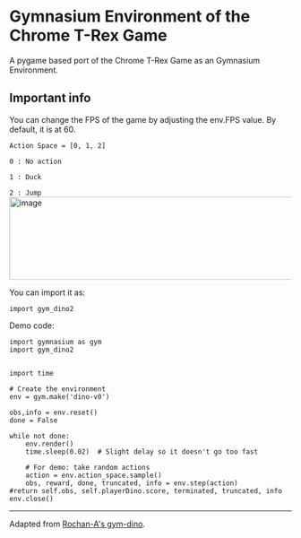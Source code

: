 # Gymnasium Environment of the Chrome T-Rex Game

A pygame based port of the Chrome T-Rex Game as an Gymnasium Environment.

## Important info

You can change the FPS of the game by adjusting the env.FPS value. By default, it is at 60.

`Action Space = [0, 1, 2]
`

`
0 : No action
`

`
1 : Duck
`

`
2 : Jump
`
<img width="598" height="148" alt="image" src="https://github.com/user-attachments/assets/29f4dcec-ca72-496c-8cfc-dd01fb9f538f" />

You can import it as:

```
import gym_dino2
```

Demo code:
```
import gymnasium as gym
import gym_dino2


import time

# Create the environment
env = gym.make('dino-v0')

obs,info = env.reset()
done = False

while not done:
    env.render()
    time.sleep(0.02)  # Slight delay so it doesn't go too fast

    # For demo: take random actions
    action = env.action_space.sample()
    obs, reward, done, truncated, info = env.step(action)
#return self.obs, self.playerDino.score, terminated, truncated, info
env.close()
```
---

Adapted from  [Rochan-A's gym-dino](https://github.com/Rochan-A/gym-dino).
